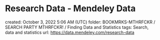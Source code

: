 # Research Data - Mendeley Data

created: October 3, 2022 5:06 AM (UTC)
folder: BOOKMRKS-MTHRFCKR / SEARCH PARTY MTHRFCKR! / Finding Data and Statistics
tags: Search, data and statistics
url: https://data.mendeley.com/research-data